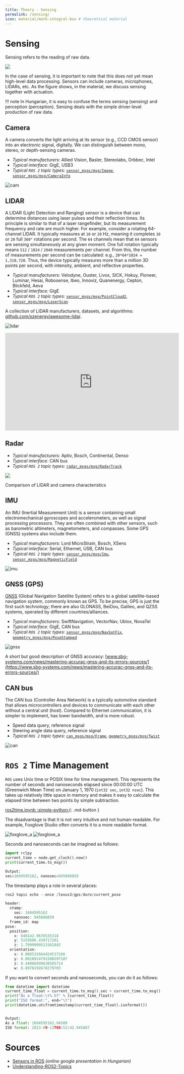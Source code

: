 ```yaml
---
title: Theory - Sensing
permalink: /sensing/
icon: material/math-integral-box # theoretical material
---
```


# Sensing

Sensing refers to the reading of raw data.

![](https://raw.githubusercontent.com/sze-info/arj/main/docs/_images/overview20.svg)

In the case of sensing, it is important to note that this does not yet mean high-level data processing. Sensors can include cameras, microphones, LIDARs, etc. As the figure shows, in the material, we discuss sensing together with actuation.

!!! note
    In Hungarian, it is easy to confuse the terms sensing (sensing) and perception (perception). Sensing deals with the simple driver-level production of raw data.

## Camera

A camera converts the light arriving at its sensor (e.g., CCD CMOS sensor) into an electronic signal, digitally. We can distinguish between mono, stereo, or depth-sensing cameras.

- *Typical manufacturers:* Allied Vision, Basler, Stereolabs, Orbbec, Intel
- *Typical interface:* GigE, USB3
- *Typical `ROS 2` topic types:* [`sensor_msgs/msg/Image`](https://github.com/ros2/common_interfaces/blob/humble/sensor_msgs/msg/Image.msg), [`sensor_msgs/msg/CameraInfo`](https://github.com/ros2/common_interfaces/blob/humble/sensor_msgs/msg/CameraInfo.msg)

![cam](camera01.png)

## LIDAR

A LIDAR (Light Detection and Ranging) sensor is a device that can determine distances using laser pulses and their reflection times. Its principle is similar to that of a laser rangefinder, but its measurement frequency and rate are much higher. For example, consider a rotating 64-channel LIDAR. It typically measures at `10` or `20` Hz, meaning it completes `10` or `20` full `360°` rotations per second. The `64` channels mean that `64` sensors are sensing simultaneously at any given moment. One full rotation typically means `512` / `1024` / `2048` measurements per channel. From this, the number of measurements per second can be calculated: e.g., `20*64*1024 = 1,310,720`. Thus, the device typically measures more than a million 3D points per second, with intensity, ambient, and reflective properties.

- *Typical manufacturers:* Velodyne, Ouster, Livox, SICK, Hokuy, Pioneer, Luminar, Hesai, Robosense, Ibeo, Innoviz, Quanenergy, Cepton, Blickfeld, Aeva
- *Typical interface:* GigE
- *Typical `ROS 2` topic types:* [`sensor_msgs/msg/PointCloud2`](https://github.com/ros2/common_interfaces/blob/humble/sensor_msgs/msg/PointCloud2.msg), [`sensor_msgs/msg/LaserScan`](https://github.com/ros2/common_interfaces/blob/humble/sensor_msgs/msg/LaserScan.msg)

A collection of LIDAR manufacturers, datasets, and algorithms: [github.com/szenergy/awesome-lidar](https://github.com/szenergy/awesome-lidar).

![lidar](lidar01.png)

<iframe width="560" height="315" src="https://www.youtube.com/embed/1IWXO0vvmO8?rel=0" title="YouTube video player" frameborder="0" allow="accelerometer; autoplay; clipboard-write; encrypted-media; gyroscope; picture-in-picture; web-share" allowfullscreen></iframe>

## Radar
- *Typical manufacturers:* Aptiv, Bosch, Continental, Denso
- *Typical interface:* CAN bus
- *Typical `ROS 2` topic types:* [`radar_msgs/msg/RadarTrack`](https://github.com/ros-perception/radar_msgs/blob/ros2/msg/RadarTrack.msg)

![](lidar_camera01.svg)

Comparison of LIDAR and camera characteristics

## IMU

An IMU (Inertial Measurement Unit) is a sensor containing small electromechanical gyroscopes and accelerometers, as well as signal processing processors. They are often combined with other sensors, such as barometric altimeters, magnetometers, and compasses. Some GPS (GNSS) systems also include them.

- *Typical manufacturers:* Lord MicroStrain, Bosch, XSens
- *Typical interface:* Serial, Ethernet, USB, CAN bus
- *Typical `ROS 2` topic types:* [`sensor_msgs/msg/Imu`](https://github.com/ros2/common_interfaces/blob/humble/sensor_msgs/msg/Imu.msg), [`sensor_msgs/msg/MagneticField`](https://github.com/ros2/common_interfaces/blob/humble/sensor_msgs/msg/MagneticField.msg)

![imu](imu01.png)

## GNSS (GPS)

[GNSS](https://en.wikipedia.org/wiki/Satellite_navigation) (Global Navigation Satellite System) refers to a global satellite-based navigation system, commonly known as GPS. To be precise, GPS is just the first such technology; there are also GLONASS, BeiDou, Galileo, and QZSS systems, operated by different countries/alliances.

- *Typical manufacturers:* SwiftNavigation, VectorNav, Ublox, NovaTel
- *Typical interface:* GigE, CAN bus
- *Typical `ROS 2` topic types:* [`sensor_msgs/msg/NavSatFix`](https://github.com/ros2/common_interfaces/blob/humble/sensor_msgs/msg/NavSatFix.msg), [`geometry_msgs/msg/PoseStamped`](https://github.com/ros2/common_interfaces/blob/humble/geometry_msgs/msg/PoseStamped.msg)

![gnss](gps01.png)

A short but good description of GNSS accuracy: [www.sbg-systems.com/news/mastering-accurac-gnss-and-its-errors-sources/](https://www.sbg-systems.com/news/mastering-accurac-gnss-and-its-errors-sources/)

## CAN bus

The CAN bus (Controller Area Network) is a typically automotive standard that allows microcontrollers and devices to communicate with each other without a central unit (host). Compared to Ethernet communication, it is simpler to implement, has lower bandwidth, and is more robust.

- Speed data query, reference signal
- Steering angle data query, reference signal
- *Typical `ROS 2` topic types:* [`can_msgs/msg/Frame`](http://docs.ros.org/en/noetic/api/can_msgs/html/msg/Frame.html), [`geometry_msgs/msg/Twist`](https://github.com/ros2/common_interfaces/blob/humble/geometry_msgs/msg/Twist.msg)

![can](can01.svg)

# `ROS 2` Time Management

`ROS` uses Unix time or POSIX time for time management. This represents the number of seconds and nanoseconds elapsed since 00:00:00 UTC (Greenwich Mean Time) on January 1, 1970 (`int32 sec`, `int32 nsec`). This takes up relatively little space in memory and makes it easy to calculate the elapsed time between two points by simple subtraction.

[ros2time.ipynb :simple-python:](https://github.com/sze-info/arj/blob/main/docs/erzekeles/ros2time.ipynb){: .md-button } 

The disadvantage is that it is not very intuitive and not human-readable. For example, Foxglove Studio often converts it to a more readable format.

![foxglove_a](foxglove04.png#only-light)
![foxglove_a](foxglove03.png#only-dark)

Seconds and nanoseconds can be imagined as follows:

```py
import rclpy
current_time = node.get_clock().now()
print(current_time.to_msg())

Output: 
sec=1694595162, nanosec=945886859
```
The timestamp plays a role in several places:

``` r
ros2 topic echo --once /lexus3/gps/duro/current_pose

header:
  stamp:
    sec: 1694595162
    nanosec: 945886859
  frame_id: map
pose:
  position:
    x: 640142.9676535318
    y: 5193606.439717201
    z: 1.7999999523162842
  orientation:
    x: 0.008532664424537166
    y: 0.0018914791588597107
    z: 0.44068499630505714
    w: 0.8976192678279703
```
If you want to convert seconds and nanoseconds, you can do it as follows:

``` py
from datetime import datetime
current_time_float = current_time.to_msg().sec + current_time.to_msg().nanosec / 1e9 # 1e9 is 1,000,000,000: nanosec to sec
print("As a float:\t%.5f" % (current_time_float))
print("ISO format:", end="\t")
print(datetime.utcfromtimestamp(current_time_float).isoformat())


Output:
As a float:	1694595162.94589
ISO format:	2023-09-13T08:52:42.945887
```

# Sources

- [Sensors in ROS](https://docs.google.com/presentation/d/e/2PACX-1vQbXSe4cb-aYgWNNiUF1PHJBZrwl0keWantbFjTe94zm1A9cVGqmWKC4lHCSUr4y7vfq1PrJ2mP8XqP/pub?start=false&loop=false&delayms=3000) _(online google presentation in Hungarian)_
- [Understanding-ROS2-Topics](https://docs.ros.org/en/humble/Tutorials/Beginner-CLI-Tools/Understanding-ROS2-Topics/Understanding-ROS2-Topics.html)
